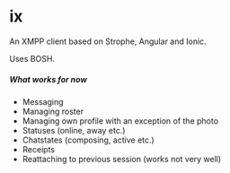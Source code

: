 ix
==

An XMPP client based on Strophe, Angular and Ionic.

Uses BOSH.

##### What works for now

* Messaging
* Managing roster
* Managing own profile with an exception of the photo
* Statuses (online, away etc.)
* Chatstates (composing, active etc.)
* Receipts
* Reattaching to previous session (works not very well)
